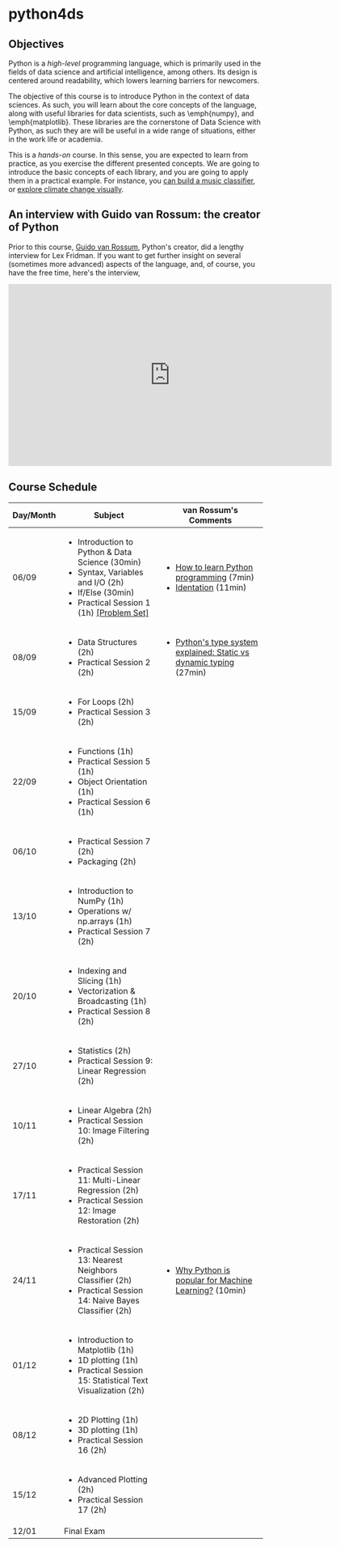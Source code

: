 # python4ds

## Objectives

Python is a _high-level_ programming language, which is primarily used in the fields of data science and artificial intelligence, among others. Its design is centered around readability, which lowers learning barriers for newcomers.

The objective of this course is to introduce Python in the context of data sciences. As such, you will learn about the core concepts of the language, along with useful libraries for data scientists, such as \emph{numpy}, and \emph{matplotlib}. These libraries are the cornerstone of Data Science with Python, as such they are will be useful in a wide range of situations, either in the work life or academia.

This is a _hands-on_ course. In this sense, you are expected to learn from practice, as you exercise the different presented concepts. We are going to introduce the basic concepts of each library, and you are going to apply them in a practical example. For instance, you [can build a music classifier](https://www.kaggle.com/datasets/andradaolteanu/gtzan-dataset-music-genre-classification), or [explore climate change visually](https://www.kaggle.com/code/stephanieorganista/climate-change).

## An interview with Guido van Rossum: the creator of Python

Prior to this course, [Guido van Rossum](https://en.wikipedia.org/wiki/Guido_van_Rossum), Python's creator, did a lengthy interview for Lex Fridman. If you want to get further insight on several (sometimes more advanced) aspects of the language, and, of course, you have the free time, here's the interview,

<iframe width="640" height="360" src="https://www.youtube.com/embed/-DVyjdw4t9I" title="Guido van Rossum: Python and the Future of Programming | Lex Fridman Podcast #341" frameborder="0" allow="accelerometer; autoplay; clipboard-write; encrypted-media; gyroscope; picture-in-picture; web-share" allowfullscreen></iframe>

## Course Schedule

| Day/Month | Subject |van Rossum's Comments|
|-----------|---------|---------------------|
| 06/09     | <ul><li>Introduction to Python \& Data Science (30min)</li><li>Syntax, Variables and I/O (2h)</li><li>If/Else (30min)</li><li>Practical Session 1 (1h) [[Problem Set]]() </li></ul>  | <ul><li>[How to learn Python programming](https://www.youtube.com/watch?v=F2Mx-u7auUs) (7min)</li><li>[Identation](https://www.youtube.com/watch?v=GQf25_9NOts) (11min)</li></ul> |
| 08/09     | <ul><li>Data Structures (2h)</li><li>Practical Session 2 (2h)</li></ul>|<ul><li>[Python's type system explained: Static vs dynamic typing](https://www.youtube.com/watch?v=kSXZHRsWXfU) (27min)</li></ul>|
| 15/09     | <ul><li>For Loops (2h)</li><li>Practical Session 3 (2h)</li></ul>|
| 22/09     |<ul><li>Functions (1h)</li><li>Practical Session 5 (1h)</li><li>Object Orientation (1h)</li><li>Practical Session 6 (1h)</li></ul>|
| 06/10     |<ul><li>Practical Session 7 (2h)</li><li>Packaging (2h)</li></ul>|
| 13/10     |<ul><li>Introduction to NumPy (1h)</li><li>Operations w/ np.arrays (1h)</li><li>Practical Session 7 (2h)</li></ul>|
| 20/10     |<ul><li>Indexing and Slicing (1h)</li><li>Vectorization \& Broadcasting (1h)</li><li>Practical Session 8 (2h)</li></ul>|
| 27/10     |<ul><li> Statistics (2h) </li><li>Practical Session 9: Linear Regression (2h)</li></ul>|
| 10/11     |<ul><li> Linear Algebra (2h)</li><li>Practical Session 10: Image Filtering (2h)</li></ul>|
| 17/11     | <ul> <li> Practical Session 11: Multi-Linear Regression (2h) </li> <li> Practical Session 12: Image Restoration (2h) </li>  </ul> |
| 24/11     | <ul> <li> Practical Session 13: Nearest Neighbors Classifier (2h) </li> <li> Practical Session 14: Naive Bayes Classifier (2h) </li>  </ul> |<ul><li>[Why Python is popular for Machine Learning?](https://www.youtube.com/watch?v=kSXZHRsWXfU) (10min)</li></ul>|
| 01/12     |<ul><li> Introduction to Matplotlib (1h) </li><li> 1D plotting (1h)</li> <li> Practical Session 15: Statistical Text Visualization (2h)</li> </ul>|
| 08/12     |<ul><li> 2D Plotting (1h) </li><li> 3D plotting (1h)</li> <li> Practical Session 16 (2h)</li> </ul>|
| 15/12     |<ul><li>Advanced Plotting (2h)</li><li>Practical Session 17 (2h)</li></ul>|
| 12/01     |Final Exam|
